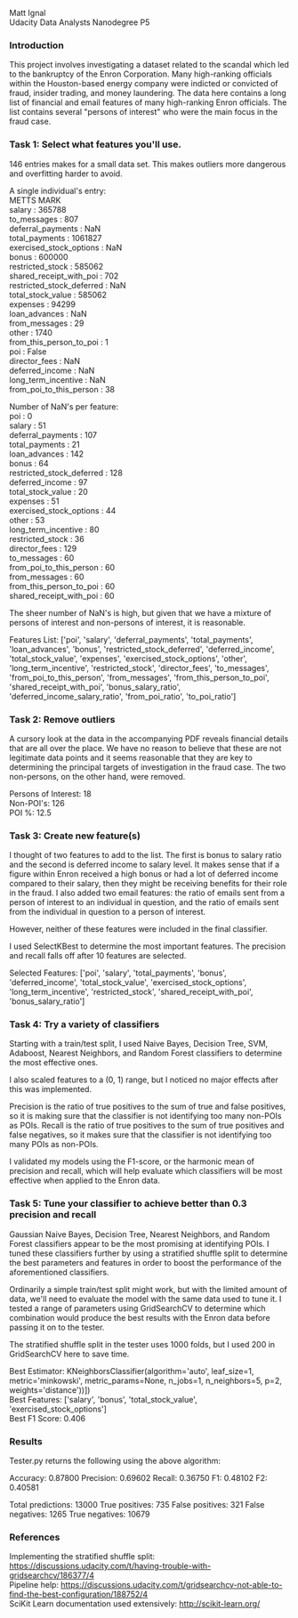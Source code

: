 Matt Ignal<br>
Udacity Data Analysts Nanodegree P5

### Introduction

This project involves investigating a dataset related to the scandal which led to the bankruptcy of the Enron Corporation. Many high-ranking officials within the Houston-based energy company were indicted or convicted of fraud, insider trading, and money laundering. The data here contains a long list of financial and email features of many high-ranking Enron officials. The list contains several "persons of interest" who were the main focus in the fraud case.

### Task 1: Select what features you'll use.

146 entries makes for a small data set. This makes outliers more dangerous and overfitting harder to avoid.

A single individual's entry:<br>
METTS MARK<br>
salary : 365788<br>
to_messages : 807<br>
deferral_payments : NaN<br>
total_payments : 1061827<br>
exercised_stock_options : NaN<br>
bonus : 600000<br>
restricted_stock : 585062<br>
shared_receipt_with_poi : 702<br>
restricted_stock_deferred : NaN<br>
total_stock_value : 585062<br>
expenses : 94299<br>
loan_advances : NaN<br>
from_messages : 29<br>
other : 1740<br>
from_this_person_to_poi : 1<br>
poi : False<br>
director_fees : NaN<br>
deferred_income : NaN<br>
long_term_incentive : NaN<br>
from_poi_to_this_person : 38

Number of NaN's per feature:<br>
poi :  0<br>
salary :  51<br>
deferral_payments :  107<br>
total_payments :  21<br>
loan_advances :  142<br>
bonus :  64<br>
restricted_stock_deferred :  128<br>
deferred_income :  97<br>
total_stock_value :  20<br>
expenses :  51<br>
exercised_stock_options :  44<br>
other :  53<br>
long_term_incentive :  80<br>
restricted_stock :  36<br>
director_fees :  129<br>
to_messages :  60<br>
from_poi_to_this_person :  60<br>
from_messages :  60<br>
from_this_person_to_poi :  60<br>
shared_receipt_with_poi :  60

The sheer number of NaN's is high, but given that we have a mixture of persons of interest and non-persons of interest, it is reasonable.

Features List: ['poi', 'salary', 'deferral_payments', 'total_payments', 'loan_advances', 'bonus', 'restricted_stock_deferred', 'deferred_income', 'total_stock_value', 'expenses', 'exercised_stock_options', 'other', 'long_term_incentive', 'restricted_stock', 'director_fees', 'to_messages', 'from_poi_to_this_person', 'from_messages', 'from_this_person_to_poi', 'shared_receipt_with_poi', 'bonus_salary_ratio', 'deferred_income_salary_ratio', 'from_poi_ratio', 'to_poi_ratio']

### Task 2: Remove outliers

A cursory look at the data in the accompanying PDF reveals financial details that are all over the place. We have no reason to believe that these are not legitimate data points and it seems reasonable that they are key to determining the principal targets of investigation in the fraud case. The two non-persons, on the other hand, were removed.

Persons of Interest:  18<br>
Non-POI's:  126<br>
POI %: 12.5<br>

### Task 3: Create new feature(s) 

I thought of two features to add to the list. The first is bonus to salary ratio and the second is deferred income to salary level. It makes sense that if a figure within Enron received a high bonus or had a lot of deferred income compared to their salary, then they might be receiving benefits for their role in the fraud. I also added two email features: the ratio of emails sent from a person of interest to an individual in question, and the ratio of emails sent from the individual in question to a person of interest.

However, neither of these features were included in the final classifier.

I used SelectKBest to determine the most important features. The precision and recall falls off after 10 features are selected.

Selected Features: ['poi', 'salary', 'total_payments', 'bonus', 'deferred_income', 'total_stock_value', 'exercised_stock_options', 'long_term_incentive', 'restricted_stock', 'shared_receipt_with_poi', 'bonus_salary_ratio']

### Task 4: Try a variety of classifiers

Starting with a train/test split, I used Naive Bayes, Decision Tree, SVM, Adaboost, Nearest Neighbors, and Random Forest classifiers to determine the most effective ones. 

I also scaled features to a (0, 1) range, but I noticed no major effects after this was implemented.

Precision is the ratio of true positives to the sum of true and false positives, so it is making sure that the classifier is not identifying too many non-POIs as POIs. Recall is the ratio of true positives to the sum of true positives and false negatives, so it makes sure that the classifier is not identifying too many POIs as non-POIs.

I validated my models using the F1-score, or the harmonic mean of precision and recall, which will help evaluate which classifiers will be most effective when applied to the Enron data.

### Task 5: Tune your classifier to achieve better than 0.3 precision and recall

Gaussian Naive Bayes, Decision Tree, Nearest Neighbors, and Random Forest classifiers appear to be the most promising at identifying POIs. I tuned these classifiers further by using a stratified shuffle split to determine the best parameters and features in order to boost the performance of the aforementioned classifiers.

Ordinarily a simple train/test split might work, but with the limited amount of data, we'll need to evaluate the model with the same data used to tune it. I tested a range of parameters using GridSearchCV to determine which combination would produce the best results with the Enron data before passing it on to the tester.

The stratified shuffle split in the tester uses 1000 folds, but I used 200 in GridSearchCV here to save time.

Best Estimator: KNeighborsClassifier(algorithm='auto', leaf_size=1, metric='minkowski',
           metric_params=None, n_jobs=1, n_neighbors=5, p=2,
           weights='distance'))])<br>
Best Features: ['salary', 'bonus', 'total_stock_value', 'exercised_stock_options']<br>
Best F1 Score: 0.406

### Results

Tester.py returns the following using the above algorithm:

Accuracy: 0.87800
Precision: 0.69602
Recall: 0.36750
F1: 0.48102
F2: 0.40581
	
Total predictions: 13000
True positives:  735
False positives:  321
False negatives: 1265
True negatives: 10679

### References

Implementing the stratified shuffle split: https://discussions.udacity.com/t/having-trouble-with-gridsearchcv/186377/4<br>
Pipeline help: https://discussions.udacity.com/t/gridsearchcv-not-able-to-find-the-best-configuration/188752/4<br>
SciKit Learn documentation used extensively: http://scikit-learn.org/
